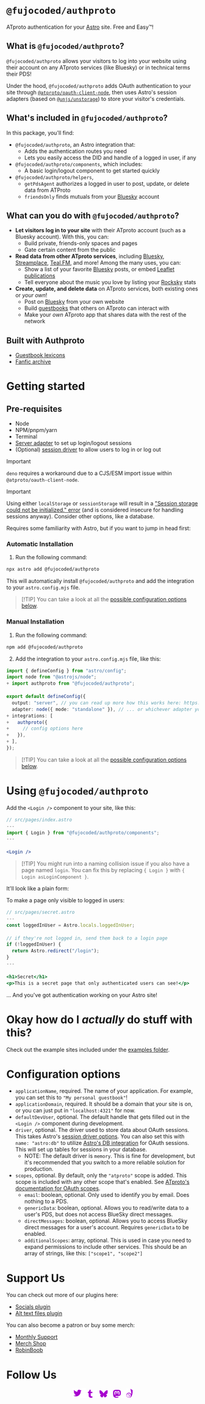 # `@fujocoded/authproto`

<!-- banner -->

ATproto authentication for your [Astro](https://docs.astro.build/en/concepts/why-astro/) site. Free and Easy™!

<!-- badges -->

## What is `@fujocoded/authproto`?

`@fujocoded/authproto` allows your visitors to log into your website using their
account on any ATproto services (like Bluesky) or in technical terms their PDS!

Under the hood, `@fujocoded/authproto` adds OAuth authentication to your site
through
[`@atproto/oauth-client-node`](https://www.npmjs.com/package/@atproto/oauth-client-node),
then uses Astro's session adapters (based on
[`@unjs/unstorage`](https://github.com/unjs/unstorage)) to store your visitor's
credentials.

<!-- screenshot of oauth x'd out -->
<!-- screenshot of fujocoded thumbsup -->

## What's included in `@fujocoded/authproto`?

In this package, you'll find:

- `@fujocoded/authproto`, an Astro integration that:
  - Adds the authentication routes you need
  - Lets you easily access the DID and handle of a logged in user, if any
- `@fujocoded/authproto/components`, which includes:
  - A basic login/logout component to get started quickly
- `@fujocoded/authproto/helpers`,
  - `getPdsAgent` authorizes a logged in user to post, update, or delete data from ATProto
  - `friendsOnly` finds mutuals from your [Bluesky](https://bsky.app/) account

## What can you do with `@fujocoded/authproto`?

- **Let visitors log in to your site** with their ATproto account (such as a Bluesky
  account). With this, you can:
  - Build private, friends-only spaces and pages
  - Gate certain content from the public
- **Read data from other ATproto services**, including [Bluesky](https://bsky.app/),
  [Streamplace](https://stream.place/), [Teal.FM](https://teal.fm/), and more!
  Among the many uses, you can:
  - Show a list of your favorite [Bluesky](https://bsky.app/) posts, or
    embed [Leaflet publications](https://leaflet.pub/)
  - Tell everyone about the music you love by listing
    your [Rocksky](https://rocksky.app/) stats
- **Create, update, and delete data** on ATproto services, both existing ones or
  _your own_!
  - Post on [Bluesky](https://bsky.app/) from your own website
  - Build [guestbooks](https://github.com/FujoWebDev/lexicon-guestbook/) that
    others on ATproto can interact with
  - Make your _own_ ATproto app that shares data with the rest of the network

<!-- replace this with a fancier display -->
<!-- link to atproto explainer -->

## Built with Authproto

- [Guestbook lexicons](https://github.com/FujoWebDev/lexicon-guestbook/)
- [Fanfic archive](https://github.com/haetae-bit/fanfic-atproto)

# Getting started

## Pre-requisites

- Node
- NPM/pnpm/yarn
- Terminal
- [Server adapter](https://docs.astro.build/en/guides/on-demand-rendering/#server-adapters) to set up login/logout sessions
- (Optional) [session driver](https://docs.astro.build/en/reference/configuration-reference/#sessiondriver) to allow users to log in or log out

> [!IMPORTANT]
> `deno` requires a workaround due to a CJS/ESM import issue within
> `@atproto/oauth-client-node`.

> [!IMPORTANT]
> Using either `localStorage` or `sessionStorage` will result in a ["Session storage could not be initialized." error](https://docs.astro.build/en/reference/errors/session-storage-init-error/) (and is considered insecure for handling sessions anyway). Consider other options, like a database.

Requires some familiarity with Astro, but if you want to jump in head first:

### Automatic Installation

1. Run the following command:

```bash
npx astro add @fujocoded/authproto
```

This will automatically install `@fujocoded/authproto` and add the integration to your `astro.config.mjs` file.

> [!TIP] You can take a look at all the [possible configuration options below](#configuration-options).

### Manual Installation

1. Run the following command:

```bash
npm add @fujocoded/authproto
```

2. Add the integration to your `astro.config.mjs` file, like this:

```typescript
import { defineConfig } from "astro/config";
import node from "@astrojs/node";
+ import authproto from "@fujocoded/authproto";

export default defineConfig({
  output: "server", // you can read up more how this works here: https://docs.astro.build/en/guides/on-demand-rendering/
  adapter: node({ mode: "standalone" }), // ... or whichever adapter you're using!
+ integrations: [
+   authproto({
+     // config options here
+   }),
+ ],
});
```

> [!TIP] You can take a look at all the [possible configuration options below](#configuration-options).

# Using `@fujocoded/authproto`

Add the `<Login />` component to your site, like this:

```jsx
// src/pages/index.astro
---
import { Login } from "@fujocoded/authproto/components";
---

<Login />
```

> [!TIP] You might run into a naming collision issue if you also have a page
> named `login`. You can fix this by replacing `{ Login }` with `{ Login asLoginComponent }`.

It'll look like a plain form:

<!-- screenshot -->

To make a page only visible to logged in users:

```jsx
// src/pages/secret.astro
---
const loggedInUser = Astro.locals.loggedInUser;

// if they're not logged in, send them back to a login page
if (!loggedInUser) {
  return Astro.redirect("/login");
}
---

<h1>Secret</h1>
<p>This is a secret page that only authenticated users can see!</p>
```

<!-- screenshots here -->

... And you've got authentication working on your Astro site!

# Okay how do I _actually_ do stuff with this?

Check out the example sites included under the [examples folder](./__examples__/).

# Configuration options

- `applicationName`, required. The name of your application. For example, you
  can set this to `"My personal guestbook"`!
- `applicationDomain`, required. It should be a domain that your site is on, or
  you can just put in `"localhost:4321"` for now.
- `defaultDevUser`, optional. The default handle that gets filled out in the
  `<Login />` component during development.
- `driver`, optional. The driver used to store data about OAuth sessions. This
  takes Astro's [session driver options](https://docs.astro.build/en/reference/configuration-reference/#sessiondriver).
  You can also set this with `name: "astro:db"` to utilize [Astro's DB
  integration](https://docs.astro.build/en/guides/integrations-guide/db/) for
  OAuth sessions. This will set up tables for sessions in your database.
  - NOTE: The default driver is `memory`. This is fine for development, but it's
    recommended that you switch to a more reliable solution for production.
- `scopes`, optional. By default, only the `"atproto"` scope is added. This
  scope is included with any other scope that's enabled. See [ATproto's
  documentation for OAuth
  scopes](https://atproto.com/specs/oauth#authorization-scopes).
  - `email`: boolean, optional. Only used to identify you by email. Does nothing
    to a PDS.
  - `genericData`: boolean, optional. Allows you to read/write data to a user's
    PDS, but does not access BlueSky direct messages.
  - `directMessages`: boolean, optional. Allows you to access BlueSky direct
    messages for a user's account. Requires `genericData` to be enabled.
  - `additionalScopes`: array, optional. This is used in case you need to expand
    permissions to include other services. This should be an array of strings,
    like this: `["scope1", "scope2"]`

# Support Us

You can check out more of our plugins here:

- [Socials
  plugin](https://github.com/FujoWebDev/fujocoded-plugins/tree/main/zod-transform-socials)
- [Alt text files
  plugin](https://github.com/FujoWebDev/fujocoded-plugins/tree/main/remark-alt-text-files)

You can also become a patron or buy some merch:

- [Monthly Support](https://fujocoded.com/support)
- [Merch Shop](https://store.fujocoded.com/)
- [RobinBoob](https://www.robinboob.com/)

# Follow Us

<p align="center"><a href="https://twitter.com/fujoc0ded"><img width="35" src="https://raw.githubusercontent.com/FujoWebDev/.github/main/profile/images/twitter.svg" /></a><a href="https://www.tumblr.com/fujocoded"><img width="35" src="https://raw.githubusercontent.com/FujoWebDev/.github/main/profile/images/tumblr.svg" /></a><a href="https://bsky.app/profile/fujocoded.bsky.social"><img width="35" src="https://raw.githubusercontent.com/FujoWebDev/.github/main/profile/images/bluesky.svg" /></a><a href="https://blorbo.social/@fujocoded"><img width="35"  src="https://raw.githubusercontent.com/FujoWebDev/.github/main/profile/images/mastodon.svg" /></a><a href="https://fujocoded.dreamwidth.org/"><img width="17" src="https://raw.githubusercontent.com/FujoWebDev/.github/main/profile/images/dreamwidth.svg" /></a></p>
